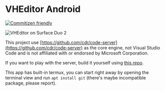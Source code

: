 VHEditor Android
=================

[![Commitizen friendly](https://img.shields.io/badge/commitizen-friendly-brightgreen.svg)](http://commitizen.github.io/cz-cli/)

![VHEditor on Surface Duo 2](https://vhn.vn/images/vheditor.jpg "VHEditor on Surface Duo 2")

This project use [https://github.com/cdr/code-server](https://github.com/cdr/code-server) as the core engine, not Visual Studio Code and is not affiliated with or endorsed by Microsoft Corporation.

If you want to play with the server, build it yourself using [this repo](https://github.com/vhqtvn/vscode-android-server).

This app has built-in termux, you can start right away by opening the terminal view and run `apt install git` (there's maybe incompatible package, please report).
